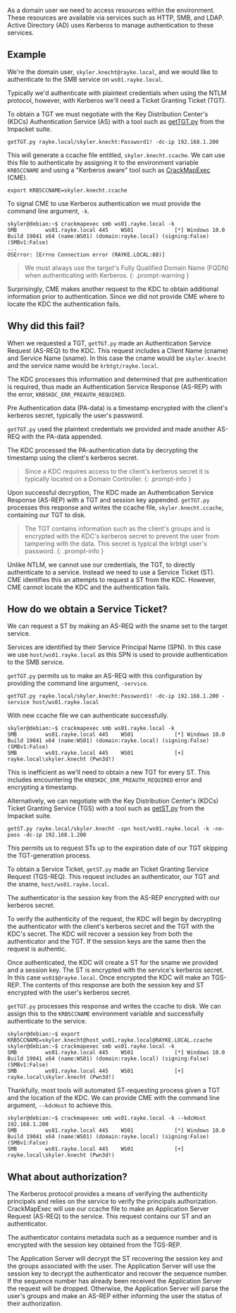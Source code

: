 As a domain user we need to access resources within the environment. These resources are available via services such as HTTP, SMB, and LDAP. Active Directory (AD) uses Kerberos to manage authentication to these services. 

## Example

We're the domain user, `skyler.knecht@rayke.local`, and we would like to authenticate to the SMB service on `ws01.rayke.local`.

Typically we'd authenticate with plaintext credentials when using the NTLM protocol, however, with Kerberos we'll need a Ticket Granting Ticket (TGT).

To obtain a TGT we must negotiate with the Key Distribution Center's (KDCs) Authentication Service (AS) with a tool such as [getTGT.py](https://github.com/fortra/impacket/blob/master/examples/getTGT.py) from the Impacket suite.

```console
getTGT.py rayke.local/skyler.knecht:Password1! -dc-ip 192.168.1.200 
```

This will generate a ccache file entitled, `skyler.knecht.ccache`. We can use this file to authenticate by assigning it to the environment variable `KRB5CCNAME` and using a "Kerberos aware" tool such as [CrackMapExec](https://github.com/Porchetta-Industries/CrackMapExec) (CME).

```console
export KRB5CCNAME=skyler.knecht.ccache
```

To signal CME to use Kerberos authentication we must provide the command line argument, `-k`. 

```
skyler@debian:~$ crackmapexec smb ws01.rayke.local -k
SMB         ws01.rayke.local 445    WS01             [*] Windows 10.0 Build 19041 x64 (name:WS01) (domain:rayke.local) (signing:False) (SMBv1:False)
... 
OSError: [Errno Connection error (RAYKE.LOCAL:88)]
```

> We must always use the target's Fully Qualified Domain Name (FQDN) when authenticating with Kerberos.
{: .prompt-warning }

Surprisingly, CME makes another request to the KDC to obtain additional information prior to authentication. Since we did not provide CME where to locate the KDC the authentication fails.

## Why did this fail?

When we requested a TGT, `getTGT.py` made an Authentication Service Request (AS-REQ) to the KDC. This request includes a Client Name (cname) and Service Name (sname). In this case the cname would be `skyler.knecht` and the service name would be `krbtgt/rayke.local`. 

The KDC processes this information and determined that pre authentication is required, thus made an Authentication Service Response (AS-REP) with the error, `KRB5KDC_ERR_PREAUTH_REQUIRED`.

Pre Authentication data (PA-data) is a timestamp encrypted with the client's kerberos secret, typically the user's password. 

`getTGT.py` used the plaintext credentials we provided and made another AS-REQ with the PA-data appended. 

The KDC processed the PA-authentication data by decrypting the timestamp using the client's kerberos secret.

> Since a KDC requires access to the client's kerberos secret it is typically located on a Domain Controller. 
{: .prompt-info }

Upon successful decryption, The KDC made an Authentication Service Response (AS-REP) with a TGT and session key appended. `getTGT.py` processes this response and writes the ccache file, `skyler.knecht.ccache`, containing our TGT to disk.

> The TGT contains information such as the client's groups and is encrypted with the KDC's kerberos secret to prevent the user from tampering with the data. This secret is typical the krbtgt user's password.
{: .prompt-info }

Unlike NTLM, we cannot use our credentials, the TGT, to directly authenticate to a service. Instead we need to use a Service Ticket (ST). CME identifies this an attempts to request a ST from the KDC. However, CME cannot locate the KDC and the authentication fails. 

## How do we obtain a Service Ticket?

We can request a ST by making an AS-REQ with the sname set to the target service.

Services are identified by their Service Principal Name (SPN). In this case we use `host/ws01.rayke.local` as this SPN is used to provide authentication to the SMB service. 

`getTGT.py` permits us to make an AS-REQ with this configuration by providing the command line argument, `-service`.

```console
getTGT.py rayke.local/skyler.knecht:Password1! -dc-ip 192.168.1.200 -service host/ws01.rayke.local
```

With new ccache file we can authenticate successfully. 

```
skyler@debian:~$ crackmapexec smb ws01.rayke.local -k
SMB         ws01.rayke.local 445    WS01             [*] Windows 10.0 Build 19041 x64 (name:WS01) (domain:rayke.local) (signing:False) (SMBv1:False)
SMB         ws01.rayke.local 445    WS01             [+] rayke.local\skyler.knecht (Pwn3d!)
```

This is inefficient as we'll need to obtain a new TGT for every ST. This includes encountering the `KRB5KDC_ERR_PREAUTH_REQUIRED` error and encrypting a timestamp. 

Alternatively, we can negotiate with the Key Distribution Center's (KDCs) Ticket Granting Service (TGS) with a tool such as [getST.py](https://github.com/fortra/impacket/blob/master/examples/getST.py) from the Impacket suite.


```console
getST.py rayke.local/skyler.knecht -spn host/ws01.rayke.local -k -no-pass -dc-ip 192.168.1.200
```

This permits us to request STs up to the expiration date of our TGT skipping the TGT-generation process. 

To obtain a Service Ticket, `getST.py` made an Ticket Granting Service Request (TGS-REQ). This request includes an authenticator, our TGT and the sname, `host/ws01.rayke.local`. 

The authenticator is the session key from the AS-REP encrypted with our kerberos secret. 

To verify the authenticity of the request, the KDC will begin by decrypting the authenticator with the client's kerberos secret and the TGT with the KDC's secret. The KDC will recover a session key from both the authenticator and the TGT. If the session keys are the same then the request is authentic.

Once authenticated, the KDC will create a ST for the sname we provided and a session key. The ST is encrypted with the service's kerberos secret. In this case `ws01$@rayke.local`. Once encrypted the KDC will make an TGS-REP. The contents of this response are both the session key and ST encrypted with the user's kerberos secret. 

`getTGT.py` processes this response and writes the ccache to disk. We can assign this to the `KRB5CCNAME` environment variable and successfully authenticate to the service. 

```
skyler@debian:~$ export KRB5CCNAME=skyler.knecht@host_ws01.rayke.local@RAYKE.LOCAL.ccache
skyler@debian:~$ crackmapexec smb ws01.rayke.local -k
SMB         ws01.rayke.local 445    WS01             [*] Windows 10.0 Build 19041 x64 (name:WS01) (domain:rayke.local) (signing:False) (SMBv1:False)
SMB         ws01.rayke.local 445    WS01             [+] rayke.local\skyler.knecht (Pwn3d!)
```

Thankfully, most tools will automated ST-requesting process given a TGT and the location of the KDC. We can provide CME with the command line argument, `--kdcHost` to achieve this.

```
skyler@debian:~$ crackmapexec smb ws01.rayke.local -k --kdcHost 192.168.1.200
SMB         ws01.rayke.local 445    WS01             [*] Windows 10.0 Build 19041 x64 (name:WS01) (domain:rayke.local) (signing:False) (SMBv1:False)
SMB         ws01.rayke.local 445    WS01             [+] rayke.local\skyler.knecht (Pwn3d!)
```

## What about authorization?

The Kerberos protocol provides a means of verifying the authenticity  principals and relies on the service to verify the principals authorization. CrackMapExec will use our ccache file to make an Application Server Request (AS-REQ) to the service. This request contains our ST and an authenticator. 

The authenticator contains metadata such as a sequence number and is encrypted with the session key obtained from the TGS-REP. 

The Application Server will decrypt the ST recovering the session key and the groups associated with the user. The Application Server will use the session key to decrypt the authenticator and recover the sequence number. If the sequence number has already been received the Application Server the request will be dropped. Otherwise, the Application Server will parse the user's groups and make an AS-REP either informing the user the status of their authorization.




